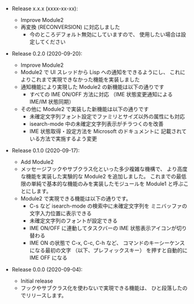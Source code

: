 * Release x.x.x (xxxx-xx-xx):
    * Improve Module2
    * 再変換 (RECONVERSION) に対応しました
        * 今のところデフォルト無効にしていますので、
          使用したい場合は設定してください

* Release 0.2.0 (2020-09-20):
    * Improve Module2
    * Module2 で UI スレッドから Lisp への通知をできるようにし、
      これによりこれまで実現できなかった機能を実装しました
    * 通知機能により実現した Module2 の新機能は以下の通りです
        * すべての IME ON/OFF 方法に対応
          （IME 状態変更通知による IME/IM 状態同期）
    * その他に Module2 で実装した新機能は以下の通りです
        * 未確定文字列フォント設定でファミリとサイズ以外の属性にも対応
        * isearch-mode 中の未確定文字列表示がチラつくのを改善
        * IME 状態取得・設定方法を Microsoft のドキュメントに
          記載されている方法で実施するよう変更

* Release 0.1.0 (2020-09-17):
    * Add Module2
    * メッセージフックやサブクラス化といった多少複雑な機構で、
      より高度な機能を実装した実験的な Module2 を追加しました。
      これまでの最低限の単純で基本的な機能のみを実装したモジュールを
      Module1 と呼ぶことにします。
    * Module2 で実現できる機能は以下の通りです。
        * C-s など isearch-mode の検索中に未確定文字列を
          ミニバッファの 文字入力位置に表示できる
        * 未確定文字列のフォントが設定できる
        * IME ON/OFF に連動してタスクバーの
          IME 状態表示アイコンが切り替わる
        * IME ON の状態で C-x, C-c, C-h など、
          コマンドのキーシーケンスになる最初の文字
          （以下、プレフィックスキー）
          を押すと自動的に IME OFF になる

* Release 0.0.0 (2020-09-04):
    * Initial release
    * フックやサブクラス化を使わないで実現できる機能は、
      ひと段落したのでリリースします。
